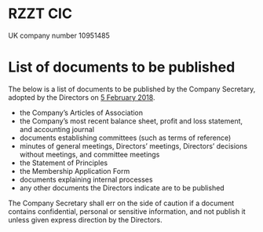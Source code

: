 # RZZT CIC

UK company number 10951485

# List of documents to be published

The below is a list of documents to be published by the Company Secretary, adopted by the Directors on [5 February 2018](https://github.com/RZZT/Company-Documents/blob/master/Minutes/Minutes-2018-02-05-Decisions-without-Meeting.md#minute-of-resolution-concerning-the-list-of-documents-to-be-published--2018-02-05).

- the Company’s Articles of Association
- the Company’s most recent balance sheet, profit and loss statement, and accounting journal
- documents establishing committees (such as terms of reference)
- minutes of general meetings, Directors’ meetings, Directors’ decisions without meetings, and committee meetings
- the Statement of Principles
- the Membership Application Form
- documents explaining internal processes
- any other documents the Directors indicate are to be published

The Company Secretary shall err on the side of caution if a document contains confidential, personal or sensitive information, and not publish it unless given express direction by the Directors.
